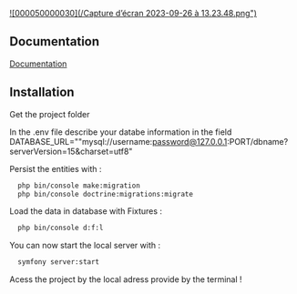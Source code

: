 [![000050000030](/Capture d’écran 2023-09-26 à 13.23.48.png")](https://user-images.githubusercontent.com/115146768/270640871-5b29ea34-4d7a-41b6-a4ac-5caf82d14039.png)

## Documentation

[Documentation](https://linktodocumentation)

## Installation

Get the project folder

In the .env file describe your databe information in the field DATABASE_URL=""mysql://username:password@127.0.0.1:PORT/dbname?serverVersion=15&charset=utf8"

Persist the entities with :

```bash
  php bin/console make:migration
  php bin/console doctrine:migrations:migrate
```

Load the data in database with Fixtures :

```bash
  php bin/console d:f:l
```

You can now start the local server with :

```bash
  symfony server:start
```

Acess the project by the local adress provide by the terminal !
